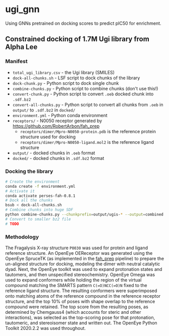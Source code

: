 # ugi_gnn

Using GNNs pretrained on docking scores to predict pIC50 for enrichment.

## Constrained docking of 1.7M Ugi library from Alpha Lee

### Manifest
* `total_ugi_library.csv` - the Ugi library (SMILES)
* `dock-all-chunks.sh` - LSF script to dock chunks of the library
* `dock-chunk.py` - Python script to dock single chunk
* `combine-chunks.py` - Python script to combine chunks (don't use this!)
* `convert-chunk.py` - Python script to convert `.oeb` docked chunk into `.sdf.bz2`
* `convert-all-chunks.py` - Python script to convert all chunks from `.oeb` in `output/` to `.sdf.bz2` in `docked/`
* `environment.yml` - Python conda environment
* `receptors/` - N0050 receptor generated by https://github.com/RobertArbon/fah_prep
  * `receptors/dimer/Mpro-N0050-protein.pdb` is the reference protein structure used for docking
  * `receptors/dimer/Mpro-N0050-ligand.mol2` is the reference ligand structure
* `output/` - docked chunks in `.oeb` format
* `docked/` - docked chunks in `.sdf.bz2` format

### Docking the library

```bash
# Create the environment
conda create -f environment.yml
# Activate it
conda activate perses-fah-0.8.1
# Dock all the chunks
bsub < dock-all-chunks.sh
# Combine chunks into huge SDF
python combine-chunks.py --chunkprefix=output/ugis-* --output=combined.sdf.gz
# Convert to smaller bz2 file
# TODO
```

### Methodology

The Fragalysis X-ray structure `P0030` was used for protein and ligand reference structure.
An OpenEye OEReceptor was generated using the OpenEye SpruceTK (as implemented in the [fah_prep](https://github.com/choderalab/fah_prep) pipeline) to prepare the un-aligned structure for docking, modeling the dimer with neutral catalytic dyad.
Next, the OpenEye toolkit was used to expand protonation states and tautomers, and then unspecified stereochemistry.
OpenEye Omega was used to expand conformers while holding the region of the virtual compound matching the SMARTS pattern `C(=O)NCC(=O)N` fixed to the reference ligand structure.
The resulting conformers were superimposed onto matching atoms of the reference compound in the reference receptor structure, and the top 10% of poses with shape overlap to the reference compound were retained.
The top score from the resulting poses, as determined by Chemgauss4 (which accounts for steric and other interactions), was selected as the top-scoring pose for that protonation, tautomeric, and stereoisomer state and written out.
The OpenEye Python Toolkit 2020.2.2 was used throughout.

